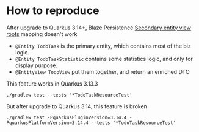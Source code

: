# How to reproduce

After upgrade to Quarkus 3.14+, Blaze
Persistence [Secondary entity view roots](https://persistence.blazebit.com/documentation/1.6/entity-view/manual/en_US/#secondary-entity-view-roots)
mapping doesn't work

* `@Entity TodoTask` is the primary entity, which contains most of the biz logic.
* `@Entity TodoTaskStatistic` contains some statistics logic, and only for display purpose.
* `@EntityView TodoView` put them together, and return an enriched DTO

This feature works in Quarkus 3.13.3

`./gradlew test --tests '*TodoTaskResourceTest'`

But after upgrade to Quarkus 3.14, this feature is broken

`./gradlew test -PquarkusPluginVersion=3.14.4 -PquarkusPlatformVersion=3.14.4 --tests '*TodoTaskResourceTest'`
